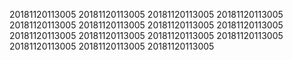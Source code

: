 20181120113005
20181120113005
20181120113005
20181120113005
20181120113005
20181120113005
20181120113005
20181120113005
20181120113005
20181120113005
20181120113005
20181120113005
20181120113005
20181120113005
20181120113005
